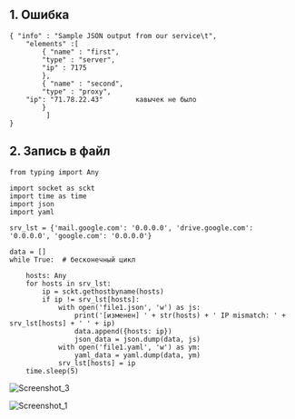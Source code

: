 
## 1. Ошибка

```
{ "info" : "Sample JSON output from our service\t",
    "elements" :[
        { "name" : "first",
        "type" : "server",
        "ip" : 7175 
        },
        { "name" : "second",
        "type" : "proxy",
    "ip": "71.78.22.43"        кавычек не было
        }
    	 ]
}
```
## 2. Запись в файл
```
from typing import Any

import socket as sckt
import time as time
import json
import yaml

srv_lst = {'mail.google.com': '0.0.0.0', 'drive.google.com': '0.0.0.0', 'google.com': '0.0.0.0'}

data = []
while True:  # бесконечный цикл

    hosts: Any
    for hosts in srv_lst:
        ip = sckt.gethostbyname(hosts)
        if ip != srv_lst[hosts]:
            with open('file1.json', 'w') as js:
                print('[изменен] ' + str(hosts) + ' IP mismatch: ' + srv_lst[hosts] + ' ' + ip)
                data.append({hosts: ip})
                json_data = json.dump(data, js)
            with open('file1.yaml', 'w') as ym:
                yaml_data = yaml.dump(data, ym)
            srv_lst[hosts] = ip
    time.sleep(5)
```
![Screenshot_3](https://user-images.githubusercontent.com/87374285/139209570-a64c6b85-8ea9-432e-b2b1-47cbf5d77270.png)

![Screenshot_1](https://user-images.githubusercontent.com/87374285/139209905-58252bdc-3c18-42a8-b3e8-96fe92307345.png)

